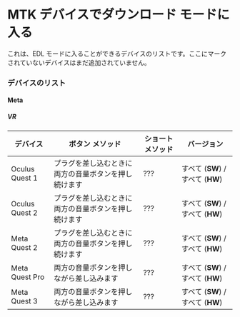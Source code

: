 # MTK デバイスでダウンロード モードに入る
これは、EDL モードに入ることができるデバイスのリストです。ここにマークされていないデバイスはまだ追加されていません。
### デバイスのリスト
#### Meta
##### VR
| デバイス | ボタン メソッド | ショート メソッド | バージョン |
| ------------- | ------------- | ------------- | ------------- |
| Oculus Quest 1 | プラグを差し込むときに両方の音量ボタンを押し続けます | ??? | すべて (**SW**) / すべて (**HW**) |
| Oculus Quest 2 | プラグを差し込むときに両方の音量ボタンを押し続けます | ??? | すべて (**SW**) / すべて (**HW**) |
| Meta Quest 2 | プラグを差し込むときに両方の音量ボタンを押し続けます | ??? | すべて (**SW**) / すべて (**HW**) |
| Meta Quest Pro |両方の音量ボタンを押しながら差し込みます | ??? | すべて (**SW**) / すべて (**HW**) |
| Meta Quest 3 | 両方の音量ボタンを押しながら差し込みます | ??? | すべて (**SW**) / すべて (**HW**) |
